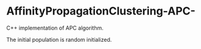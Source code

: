 # AffinityPropagationClustering-APC-
C++ implementation of APC algorithm.


The initial population is random initialized.
